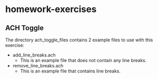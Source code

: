 # homework-exercises

## ACH Toggle

The directory ach_toggle_files contains 2 example files to use with this exercise:

- add_line_breaks.ach
  - This is an example file that does not contain any line breaks.
- remove_line_breaks.ach
  - This is an example file that contains line breaks.